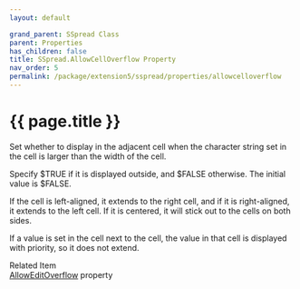 ```yaml
---
layout: default

grand_parent: SSpread Class
parent: Properties
has_children: false
title: SSpread.AllowCellOverflow Property
nav_order: 5
permalink: /package/extension5/sspread/properties/allowcelloverflow
---
```

# {{ page.title }}

Set whether to display in the adjacent cell when the character string set in the cell is larger than the width of the cell.

Specify $TRUE if it is displayed outside, and $FALSE otherwise. The initial value is $FALSE.

If the cell is left-aligned, it extends to the right cell, and if it is right-aligned, it extends to the left cell. If it is centered, it will stick out to the cells on both sides.

If a value is set in the cell next to the cell, the value in that cell is displayed with priority, so it does not extend.

Related Item <br>
<a href="/package/extension5/sspread/properties/alloweditoverflow">AllowEditOverflow</a> property<br>
